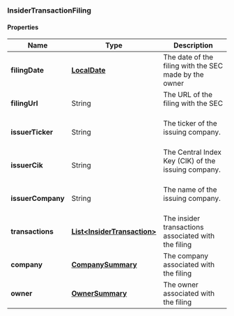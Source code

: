 
[//]: # (CLASS:InsiderTransactionFiling)

[//]: # (KIND:object)

### InsiderTransactionFiling

#### Properties

[//]: # (START_DEFINITION)

Name | Type | Description
------------ | ------------- | -------------
**filingDate** | [**LocalDate**](LocalDate.md) | The date of the filing with the SEC made by the owner &nbsp;
**filingUrl** | String | The URL of the filing with the SEC &nbsp;
**issuerTicker** | String | The ticker of the issuing company. &nbsp;
**issuerCik** | String | The Central Index Key (CIK) of the issuing company. &nbsp;
**issuerCompany** | String | The name of the issuing company. &nbsp;
**transactions** | [**List&lt;InsiderTransaction&gt;**](InsiderTransaction.md) | The insider transactions associated with the filing &nbsp;
**company** | [**CompanySummary**](CompanySummary.md) | The company associated with the filing &nbsp;
**owner** | [**OwnerSummary**](OwnerSummary.md) | The owner associated with the filing &nbsp;

[//]: # (END_DEFINITION)


[//]: # (CONTAINED_CLASS:LocalDate)


[//]: # (CONTAINED_CLASS:InsiderTransaction)


[//]: # (CONTAINED_CLASS:CompanySummary)


[//]: # (CONTAINED_CLASS:OwnerSummary)





